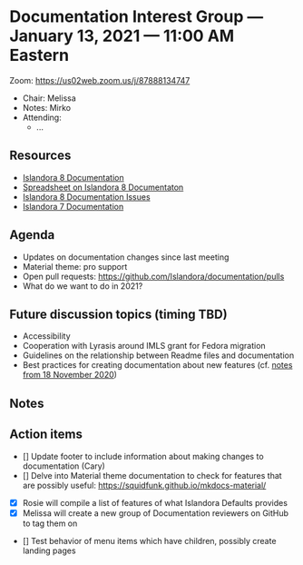 # Documentation Interest Group — January 13, 2021 — 11:00 AM Eastern

Zoom:  https://us02web.zoom.us/j/87888134747

* Chair: Melissa
* Notes: Mirko
* Attending: 
  * ...

## Resources
* [Islandora 8 Documentation](https://islandora.github.io/documentation/)
* [Spreadsheet on Islandora 8 Documentaton](https://docs.google.com/spreadsheets/d/1E-kRw9xE60CKK0qL1-phzeVKjEZu3qBKZ9d3LH1hDEE/edit?usp=sharing)
* [Islandora 8 Documentation Issues](https://github.com/Islandora/documentation/labels/documentation)
* [Islandora 7 Documentation](https://wiki.lyrasis.org/display/ISLANDORA/Start)


## Agenda
* Updates on documentation changes since last meeting
* Material theme: pro support
* Open pull requests: https://github.com/Islandora/documentation/pulls
* What do we want to do in 2021?


## Future discussion topics (timing TBD)
* Accessibility
* Cooperation with Lyrasis around IMLS grant for Fedora migration
* Guidelines on the relationship between Readme files and documentation
* Best practices for creating documentation about new features (cf. [notes from 18 November 2020](18-11-20.md))


## Notes


## Action items
* [] Update footer to include information about making changes to documentation (Cary)
* [] Delve into Material theme documentation to check for features that are possibly useful: https://squidfunk.github.io/mkdocs-material/
* [X] Rosie will compile a list of features of what Islandora Defaults provides
* [X] Melissa will create a new group of Documentation reviewers on GitHub to tag them on 
* [] Test behavior of menu items which have children, possibly create landing pages
